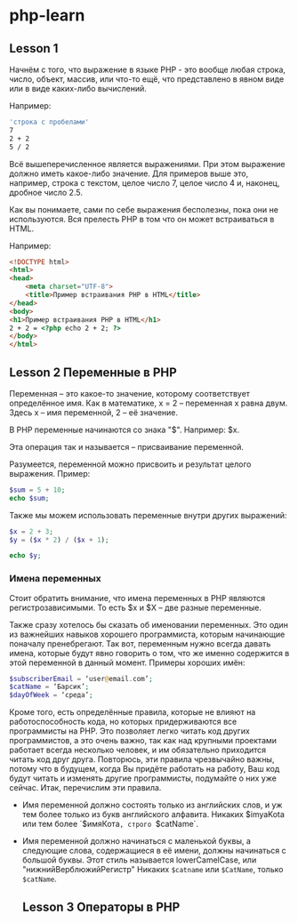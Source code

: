 # php-learn
## Lesson 1
Начнём с того, что выражение в языке PHP - это вообще любая строка, число, объект, массив, или что-то ещё, что представлено в явном виде или в виде каких-либо вычислений.

Например:

```bash
'строка с пробелами'
7
2 + 2
5 / 2
```
Всё вышеперечисленное является выражениями. При этом выражение должно иметь какое-либо значение. Для примеров выше это, например, строка с текстом, целое число 7, целое число 4 и, наконец, дробное число 2.5.

Как вы понимаете, сами по себе выражения бесполезны, пока они не используются. Вся прелесть PHP в том что он может встраиваться в HTML.

Например:

```html
<!DOCTYPE html>
<html>
<head>
    <meta charset="UTF-8">
    <title>Пример встраивания PHP в HTML</title>
</head>
<body>
<h1>Пример встраивания PHP в HTML</h1>
2 + 2 = <?php echo 2 + 2; ?>
</body>
</html>
```
## Lesson 2 Переменные в PHP
Переменная – это какое-то значение, которому соответствует определённое имя.
Как в математике, x = 2 – переменная x равна двум. Здесь x – имя переменной, 2 – её значение.

В PHP переменные начинаются со знака "$".
Например: $x.

Эта операция так и называется – присваивание переменной.

Разумеется, переменной можно присвоить и результат целого выражения. Пример:

```php
$sum = 5 + 10;
echo $sum;
```

Также мы можем использовать переменные внутри других выражений:

```php
$x = 2 + 3;
$y = ($x * 2) / ($x + 1);

echo $y;
```

### Имена переменных
Стоит обратить внимание, что имена переменных в PHP являются регистрозависимыми. То есть $x и $X – две разные переменные.

Также сразу хотелось бы сказать об именовании переменных. Это один из важнейших навыков хорошего программиста, которым начинающие поначалу пренебрегают. Так вот, переменным нужно всегда давать имена, которые будут явно говорить о том, что же именно содержится в этой переменной в данный момент. Примеры хороших имён:

```php
$subscriberEmail = ‘user@email.com’;
$catName = ‘Барсик’;
$dayOfWeek = ‘среда’;

```
Кроме того, есть определённые правила, которые не влияют на работоспособность кода, но которых придерживаются все программисты на PHP. Это позволяет легко читать код других программистов, а это очень важно, так как над крупными проектами работает всегда несколько человек, и им обязательно приходится читать код друг друга. Повторюсь, эти правила чрезвычайно важны, потому что в будущем, когда Вы придёте работать на работу, Ваш код будут читать и изменять другие программисты, подумайте о них уже сейчас. Итак, перечислим эти правила.

- Имя переменной должно состоять только из английских слов, и уж тем более только из букв английского алфавита.
  Никаких $imyaKota или тем более `$имяКота`, строго `$catName`.
- Имя переменной должно начинаться с маленькой буквы, а следующие слова, содержащиеся в её имени, должны начинаться с большой буквы. Этот стиль называется lowerCamelCase, или "нижнийВерблюжийРегистр"
  Никаких `$catname` или `$CatName`, только `$catName`.
  
  ## Lesson 3 Операторы в PHP
  
  